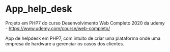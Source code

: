 # App_help_desk
Projeto em PHP7 do curso Desenvolvimento Web Completo 2020 da udemy - https://www.udemy.com/course/web-completo/

App de helpdesk em PHP7, com intuito de criar uma plataforma onde uma empresa de hardware a gerenciar os casos dos clientes.
